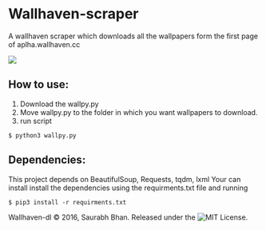 # Wallhaven-scraper

A wallhaven scraper which downloads all the wallpapers form the first page of aplha.wallhaven.cc

![](https://raw.githubusercontent.com/GeekSpin/Wallhaven-dl/master/Images/wallhaven-dl.gif)

## How to use:
  
  1. Download the wallpy.py
  2. Move wallpy.py to the folder in which you want wallpapers to download.
  3. run script 
```
$ python3 wallpy.py
```

## Dependencies:
  
  This project depends on BeautifulSoup, Requests, tqdm, lxml
  Your can install install the dependencies using the requirments.txt file and running
  ```
  $ pip3 install -r requirments.txt
  ```
  


Wallhaven-dl © 2016, Saurabh Bhan. Released under the ![MIT License](https://raw.githubusercontent.com/GeekSpin/Wallhaven-scraper/master/LICENSE).
